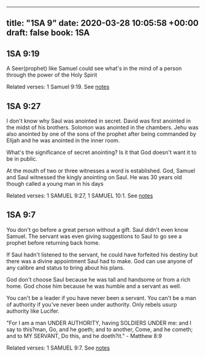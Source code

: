 
---
title: "1SA 9"
date: 2020-03-28 10:05:58 +00:00
draft: false
book: 1SA
---

## 1SA 9:19

A Seer(prophet) like Samuel could see what's in the mind of a person through the power of the Holy Spirit

Related verses: 1 Samuel 9:19. See [notes](https://my.bible.com/notes/3395154520300053184)


## 1SA 9:27

I don't know why Saul was anointed in secret. David was first anointed in the midst of his brothers. Solomon was anointed in the chambers. Jehu was also anointed by one of the sons of the prophet after being commanded by Elijah and he was anointed in the inner room.

What's the significance of secret anointing? Is it that God doesn't want it to be in public.

At the mouth of two or three witnesses a word is established. God, Samuel and Saul witnessed the kingly anointing on Saul. He was 30 years old though called a young man in his days

Related verses: 1 SAMUEL 9:27, 1 SAMUEL 10:1. See [notes](https://my.bible.com/notes/2619519660353905116)


## 1SA 9:7

You don't go before a great person without a gift. Saul didn't even know Samuel. The servant was even giving suggestions to Saul to go see a prophet before returning back home.

If Saul hadn't listened to the servant, he could have forfeited his destiny but there was a divine appointment Saul had to make. God can use anyone of any calibre and status to bring about his plans.

God don't choose Saul because he was tall and handsome or from a rich home. God chose him because he was humble and a servant as well.

You can't be a leader if you have never been a servant. You can't be a man of authority if you've never been under authority. Only rebels usurp authority like Lucifer.

"For I am a man UNDER AUTHORITY, having SOLDIERS UNDER me: and I say to this?man, Go, and he goeth; and to another, Come, and he cometh; and to MY SERVANT, Do this, and he doeth?it." - Matthew 8:9

Related verses: 1 SAMUEL 9:7. See [notes](https://my.bible.com/notes/2619505348541407655)

